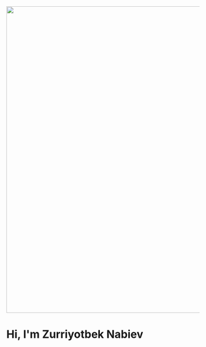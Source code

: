 <img src="https://github.com/Zurriyotbek/Zurriyotbek/blob/main/ezgif.com-gif-maker.gif" width="800" />

# Hi, I'm Zurriyotbek Nabiev
